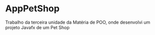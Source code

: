 # AppPetShop
Trabalho da terceira unidade da Matéria de POO, onde desenvolvi um projeto Javafx de um Pet Shop
